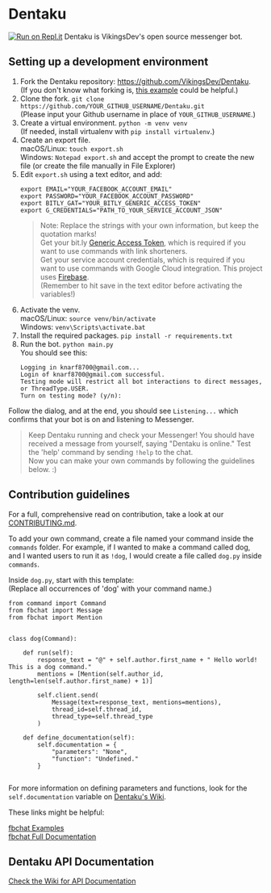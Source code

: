 # Dentaku
[![Run on Repl.it](https://repl.it/badge/github/InhoStudios/Dentaku)](https://repl.it/github/InhoStudios/Dentaku)
Dentaku is VikingsDev's open source messenger bot.

## Setting up a development environment

1. Fork the Dentaku repository: https://github.com/VikingsDev/Dentaku. <br>
    (If you don't know what forking is, [this example](https://help.github.com/en/github/getting-started-with-github/fork-a-repo#fork-an-example-repository) could be helpful.) <br>
1. Clone the fork. `git clone https://github.com/YOUR_GITHUB_USERNAME/Dentaku.git` <br>
    (Please input your Github username in place of `YOUR_GITHUB_USERNAME`.) <br>
1. Create a virtual environment. `python -m venv venv` <br>
    (If needed, install virtualenv with `pip install virtualenv`.)
1. Create an export file. <br>
macOS/Linux: `touch export.sh` <br>
Windows: `Notepad export.sh` and accept the prompt to create the new file (or create the file manually in File Explorer) <br>
1. Edit `export.sh` using a text editor, and add:
    ```
    export EMAIL="YOUR_FACEBOOK_ACCOUNT_EMAIL"
    export PASSWORD="YOUR_FACEBOOK_ACCOUNT_PASSWORD"
    export BITLY_GAT="YOUR_BITLY_GENERIC_ACCESS_TOKEN"
    export G_CREDENTIALS="PATH_TO_YOUR_SERVICE_ACCOUNT_JSON"
    ```
    > Note: Replace the strings with your own information, but keep the quotation marks! <br>
    > Get your bit.ly [Generic Access Token](https://bitly.com/a/oauth_apps), which is required if you want to use commands with link shorteners. <br>
    > Get your service account credentials, which is required if you want to use commands with Google Cloud integration. This project uses [Firebase](https://firebase.google.com/docs/firestore/quickstart).<br>
    > (Remember to hit save in the text editor before activating the variables!) <br>
1. Activate the venv. <br>
    macOS/Linux:  `source venv/bin/activate` <br>
    Windows: `venv\Scripts\activate.bat` <br>
1. Install the required packages. `pip install -r requirements.txt` <br>
1. Run the bot. `python main.py` <br>
    You should see this:
    ```
    Logging in knarf8700@gmail.com...
    Login of knarf8700@gmail.com successful.
    Testing mode will restrict all bot interactions to direct messages, or ThreadType.USER.
    Turn on testing mode? (y/n): 
    ```
Follow the dialog, and at the end, you should see `Listening...` which confirms that your bot is on and listening to Messenger.
> Keep Dentaku running and check your Messenger! You should have received a message from yourself, saying "Dentaku is online." Test the 'help' command by sending `!help` to the chat. <br>
> Now you can make your own commands by following the guidelines below. :)


## Contribution guidelines

For a full, comprehensive read on contribution, take a look at our [CONTRIBUTING.md](CONTRIBUTING.md).

To add your own command, create a file named your command inside the `commands` folder. For example, if I 
wanted to make a command called dog, and I wanted users to run it as `!dog`, I would create a file
called `dog.py` inside `commands`.

Inside `dog.py`, start with this template: <br>
(Replace all occurrences of 'dog' with your command name.)
```
from command import Command
from fbchat import Message
from fbchat import Mention


class dog(Command):

    def run(self):
        response_text = "@" + self.author.first_name + " Hello world! This is a dog command."
        mentions = [Mention(self.author_id, length=len(self.author.first_name) + 1)]

        self.client.send(
            Message(text=response_text, mentions=mentions),
            thread_id=self.thread_id,
            thread_type=self.thread_type
        )

    def define_documentation(self):
        self.documentation = {
            "parameters": "None",
            "function": "Undefined."
        }
    
```
For more information on defining parameters and functions, look for the `self.documentation` variable on [Dentaku's Wiki](https://github.com/VikingsDev/Dentaku/wiki/command.py). <br>

These links might be helpful:

[fbchat Examples](https://fbchat.readthedocs.io/en/stable/examples.html) <br>
[fbchat Full Documentation](https://fbchat.readthedocs.io/en/stable/api.html)

## Dentaku API Documentation

[Check the Wiki for API Documentation](https://github.com/VikingsDev/Dentaku/wiki/API-Documentation)
